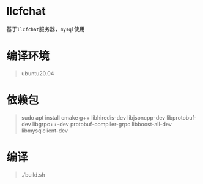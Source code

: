 # llcfchat
基于`llcfchat`服务器，`mysql`使用

# 编译环境
> ubuntu20.04
# 依赖包
> sudo apt install cmake g++ libhiredis-dev libjsoncpp-dev libprotobuf-dev libgrpc++-dev protobuf-compiler-grpc libboost-all-dev libmysqlclient-dev
# 编译
> ./build.sh
